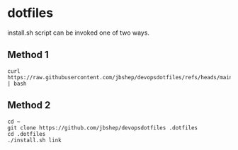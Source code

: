 # dotfiles

install.sh script can be invoked one of two ways.

## Method 1
```
curl https://raw.githubusercontent.com/jbshep/devopsdotfiles/refs/heads/main/install.sh | bash
```

## Method 2
```
cd ~
git clone https://github.com/jbshep/devopsdotfiles .dotfiles
cd .dotfiles
./install.sh link
```

